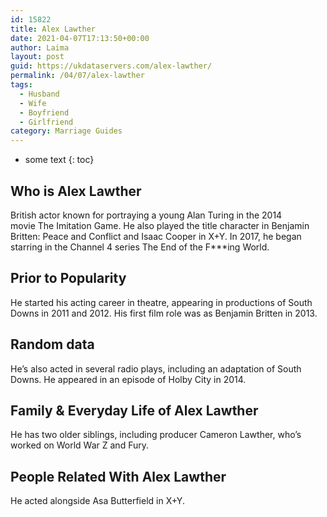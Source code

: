 ```yaml
---
id: 15822
title: Alex Lawther
date: 2021-04-07T17:13:50+00:00
author: Laima
layout: post
guid: https://ukdataservers.com/alex-lawther/
permalink: /04/07/alex-lawther
tags:
  - Husband
  - Wife
  - Boyfriend
  - Girlfriend
category: Marriage Guides
---
```


* some text
{: toc}


## Who is Alex Lawther
                  
                  
                  
British actor known for portraying a young Alan Turing in the 2014 movie The Imitation Game. He also played the title character in Benjamin Britten: Peace and Conflict and Isaac Cooper in X+Y. In 2017, he began starring in the Channel 4 series The End of the F***ing World.
                  
              
            
              
            
                
                
                
## Prior to Popularity
                  
                  
                  
He started his acting career in theatre, appearing in productions of South Downs in 2011 and 2012. His first film role was as Benjamin Britten in 2013.
                  
              
            
              
            
                
                
                
## Random data
                  
                  
                  
He&#8217;s also acted in several radio plays, including an adaptation of South Downs. He appeared in an episode of Holby City in 2014.
                  
              
            
              
            
                
                
                
## Family & Everyday Life of Alex Lawther
                  
                  
                  
He has two older siblings, including producer Cameron Lawther, who&#8217;s worked on World War Z and Fury. 
                  
              
            
              
            
                
                
                
## People Related With Alex Lawther
                  
                  
                  
He acted alongside Asa Butterfield in X+Y.
                  
              
            
              
            
                
              
            
              
              
            
            
              
            
          
          
          